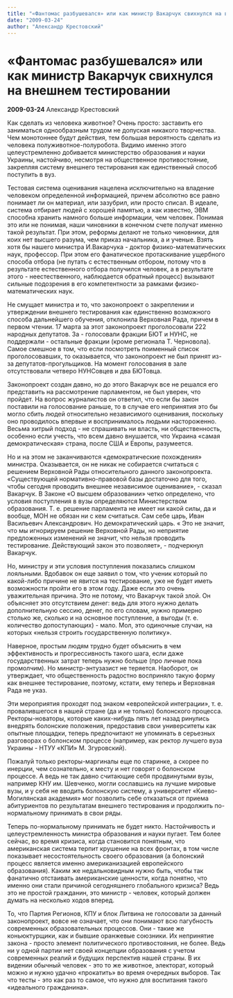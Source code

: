```yaml
---
title: "«Фантомас разбушевался» или как министр Вакарчук свихнулся на внешнем тестировании"
date: "2009-03-24"
author: "Александр Крестовский"
---
```


# «Фантомас разбушевался» или как министр Вакарчук свихнулся на внешнем тестировании

**2009-03-24** Александр Крестовский

Как сделать из человека животное? Очень просто: заставить его заниматься однообразным трудом не допуская никакого творчества. Чем монотоннее будут действия, тем большая вероятность сделать из человека полуживотное-полуробота. Видимо именно этого целеустремленно добивается министерство образования и науки Украины, настойчиво, несмотря на общественное противостояние, закрепляя систему внешнего тестирования как единственный способ поступить в вуз.

Тестовая система оценивания нацелена исключительно на владение человеком определенной информацией, причем абсолютно все равно понимает ли он материал, или зазубрил, или просто списал. В идеале, система отбирает людей с хорошей памятью, а как известно, ЭВМ способна хранить намного больше информации, чем человек. Понимая это или не понимая, наши чиновники в конечном счете получат именно такой результат. При этом, реформы делают не только чиновники, для коих нет высшего разума, чем приказ начальника, а и ученые. Взять хотя бы нашего министра И.Вакарчука - доктор физико-математических наук, профессор. При этом его фанатическое протаскивание ущербного способа отбора (не путать с естественным отбором, потому что в результате естественного отбора получился человек, а в результате этого - неестественного, наблюдается обратный процесс) вызывают сильные подозрения в его компетентности за рамками физико-математических наук.

Не смущает министра и то, что законопроект о закреплении и утверждении внешнего тестирования как единственно возможного способа дальнейшего обучения, отклонила Верховная Рада, причем в первом чтении. 17 марта за этот законопроект проголосовали 222 народных депутатов. За - голосовали фракции БЮТ и НУНС, не поддержали - остальные фракции (кроме регионала Т. Черновола). Самое смешное в том, что если посмотреть поименный список проголосовавших, то оказывается, что законопроект не был принят из-за депутатов-прогульщиков. На момент голосования в зале отсутствовали четверо НУНСовцев и два БЮТовца.

Законопроект создан давно, но до этого Вакарчук все не решался его представить на рассмотрение парламентом, не был уверен, что пройдет. На вопрос журналистов он ответил, что если бы закон поставили на голосование раньше, то в случае его непринятия это бы могло сбить людей относительно независимого оценивания, поскольку оно проводилось впервые и воспринималось людьми настороженно. Весьма хитрый подход - не спрашивать ни власть, ни общественность, особенно если учесть, что всем давно внушается, что Украина «самая демократическая» страна, после США и Европы, разумеется.

Но и на этом не заканчиваются «демократические похождения» министра. Оказывается, он не никак не собирается считаться с решением Верховной Рады относительного данного законопроекта. «Существующей нормативно-правовой базы достаточно для того, чтобы сегодня проводить внешнее независимое оценивание», - сказал Вакарчук. В Законе «О высшем образовании» четко определено, что условия поступления в вузы определяются Министерством образования. Т. е. решение парламента не имеет ни какой силы, да и вообще, МОН не обязан ни с кем считаться. Сам себе царь, Иван Васильевич Александрович. Но демократический царь. « Это не значит, что мы игнорируем решение Верховной Рады, но неприятие предложенных изменений не значит, что нельзя проводить тестирование. Действующий закон это позволяет», - подчеркнул Вакарчук.

Но, министру и эти условия поступления показались слишком лояльными. Вдобавок он еще заявил о том, что ученик который по какой-либо причине не явится на тестирование, уже не будет иметь возможности пройти его в этом году. Даже если это очень уважительная причина. Это не потому, что Вакарчук такой злой. Он объясняет это отсутствием денег: ведь для этого нужно делать дополнительную сессию, денег, по его словам, нужно примерно столько же, сколько и на основное поступление, а выгоды (т. е. количество допоступающих) - мало. Мол, это одиночные случаи, на которых «нельзя строить государственную политику».

Наверное, простым людям трудно будет объяснить в чем эффективность и прогрессивность такого шага, если даже государственных затрат теперь нужно больше (про личные пока промолчим). Но министр-энтузазист не теряется. Наоборот, он утверждает, что общественность радостно восприняло такую форму как внешнее тестирование, поэтому, кстати, ему теперь и Верховная Рада не указ.

Эти мероприятия проходят под знаком «европейской интеграции», т. е. провалившегося в нашей стране (да и не только) болонского процесса. Ректоры-новаторы, которые каких-нибудь пять лет назад ринулись внедрять болонские положения, предоставив свои университеты как опытные площадки, теперь предпочитают не упоминать в серьезных разговорах о болонском процессе (например, как ректор лучшего вуза Украины - НТУУ «КПИ» М. Згуровский).

Пожалуй только ректоры-маргиналы еще по старинке, а скорее по инерции, чем сознательно, к месту и нет говорят о болонском процессе. А ведь не так давно считающие себя продвинутыми вузы, например КНУ им. Шевченко, могли сославшись на лучшие мировые вузы, и у себя не вводить болонскую систему, а университет «Киево-Могилянская академия» мог позволить себе отказаться от приема абитуриентов по результатам внешнего тестирования и продолжить по-нормальному принимать в свои ряды.

Теперь по-нормальному принимать не будет никто. Настойчивость и целеустремленность министра образования и науки пугает. Тем более сейчас, во время кризиса, когда становится понятным, что американская система терпит крушение на всех фронтах, в том числе показывает несостоятельность своего образования (а болонский процесс является именно американизацией европейского образования). Каким же недальновидным нужно быть, чтобы так фанатично отстаивать американские ценности, когда понятно, что именно они стали причиной сегодняшнего глобального кризиса? Ведь это не простой гражданин, это министр - человек, который должен думать на несколько ходов вперед.

То, что Партия Регионов, КПУ и блок Литвина не голосовали за данный законопроект, вовсе не означает, что они понимают всю пагубность современных образовательных процессов. Они - такие же коньюктурщики, как и бывшие оранжевые союзники. Их непринятие закона - просто элемент политического противостояния, не более. Ведь ни у одной партии нет своей концепции образования с учетом современных реалий и будущих перспектив нашей страны. В их видении обычный человек - это то же животное, электорат, который можно и нужно удачно «прокатить» во время очередных выборов. Так что тесты - это как раз то самое, что нужно для воспитания такого «идеального гражданина».
